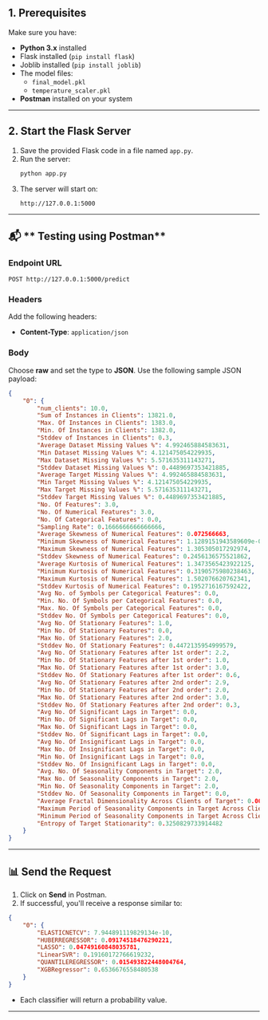 ## **1. Prerequisites**

Make sure you have:

- **Python 3.x** installed
- Flask installed (`pip install flask`)
- Joblib installed (`pip install joblib`)
- The model files:
   - `final_model.pkl`
   - `temperature_scaler.pkl`
- **Postman** installed on your system
---
## **2. Start the Flask Server**

1. Save the provided Flask code in a file named `app.py`.
2. Run the server:
   ```bash
   python app.py
   ```
3. The server will start on:
   ```
   http://127.0.0.1:5000
   ```
---
## 📬 ** Testing using Postman**

### **Endpoint URL**
```
POST http://127.0.0.1:5000/predict
```

### **Headers**
Add the following headers:
- **Content-Type**: `application/json`

### **Body**
Choose **raw** and set the type to **JSON**. Use the following sample JSON payload:

```json
{
    "0": {
        "num_clients": 10.0,
        "Sum of Instances in Clients": 13821.0,
        "Max. Of Instances in Clients": 1383.0,
        "Min. Of Instances in Clients": 1382.0,
        "Stddev of Instances in Clients": 0.3,
        "Average Dataset Missing Values %": 4.992465884583631,
        "Min Dataset Missing Values %": 4.121475054229935,
        "Max Dataset Missing Values %": 5.571635311143271,
        "Stddev Dataset Missing Values %": 0.4489697353421885,
        "Average Target Missing Values %": 4.992465884583631,
        "Min Target Missing Values %": 4.121475054229935,
        "Max Target Missing Values %": 5.571635311143271,
        "Stddev Target Missing Values %": 0.4489697353421885,
        "No. Of Features": 3.0,
        "No. Of Numerical Features": 3.0,
        "No. Of Categorical Features": 0.0,
        "Sampling Rate": 0.1666666666666666,
        "Average Skewness of Numerical Features": 0.072566663,
        "Minimum Skewness of Numerical Features": 1.1289151943589609e-05,
        "Maximum Skewness of Numerical Features": 1.305305017292974,
        "Stddev Skewness of Numerical Features": 0.2456136575521862,
        "Average Kurtosis of Numerical Features": 1.3473565423922125,
        "Minimum Kurtosis of Numerical Features": 0.3190575980238463,
        "Maximum Kurtosis of Numerical Features": 1.502076620762341,
        "Stddev Kurtosis of Numerical Features": 0.1952716167592422,
        "Avg No. of Symbols per Categorical Features": 0.0,
        "Min. No. Of Symbols per Categorical Features": 0.0,
        "Max. No. Of Symbols per Categorical Features": 0.0,
        "Stddev No. Of Symbols per Categorical Features": 0.0,
        "Avg No. Of Stationary Features": 1.0,
        "Min No. Of Stationary Features": 0.0,
        "Max No. Of Stationary Features": 2.0,
        "Stddev No. Of Stationary Features": 0.4472135954999579,
        "Avg No. Of Stationary Features after 1st order": 2.2,
        "Min No. Of Stationary Features after 1st order": 1.0,
        "Max No. Of Stationary Features after 1st order": 3.0,
        "Stddev No. Of Stationary Features after 1st order": 0.6,
        "Avg No. Of Stationary Features after 2nd order": 2.9,
        "Min No. Of Stationary Features after 2nd order": 2.0,
        "Max No. Of Stationary Features after 2nd order": 3.0,
        "Stddev No. Of Stationary Features after 2nd order": 0.3,
        "Avg No. Of Significant Lags in Target": 0.0,
        "Min No. Of Significant Lags in Target": 0.0,
        "Max No. Of Significant Lags in Target": 0.0,
        "Stddev No. Of Significant Lags in Target": 0.0,
        "Avg No. Of Insignificant Lags in Target": 0.0,
        "Max No. Of Insignificant Lags in Target": 0.0,
        "Min No. Of Insignificant Lags in Target": 0.0,
        "Stddev No. Of Insignificant Lags in Target": 0.0,
        "Avg. No. Of Seasonality Components in Target": 2.0,
        "Max No. Of Seasonality Components in Target": 2.0,
        "Min No. Of Seasonality Components in Target": 2.0,
        "Stddev No. Of Seasonality Components in Target": 0.0,
        "Average Fractal Dimensionality Across Clients of Target": 0.009828662,
        "Maximum Period of Seasonality Components in Target Across Clients": 13.0,
        "Minimum Period of Seasonality Components in Target Across Clients": 2.0,
        "Entropy of Target Stationarity": 0.3250829733914482
    }
}
```

---

## 📊 **Send the Request**

1. Click on **Send** in Postman.
2. If successful, you'll receive a response similar to:

```json
{
    "0": {
        "ELASTICNETCV": 7.944891119829134e-10,
        "HUBERREGRESSOR": 0.09174518476290221,
        "LASSO": 0.04749160848035781,
        "LinearSVR": 0.19160172766619232,
        "QUANTILEREGRESSOR": 0.015493822448004764,
        "XGBRegressor": 0.6536676558480538
    }
}
```

- Each classifier will return a probability value.

---
